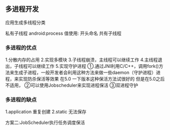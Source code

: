 ## 多进程开发
应用生成多线程分类

私有子线程
android:process 值使用: 开头命名
共有子线程



### 多进程的优点
1.分散内存的占用
2.实现多模块
3.子线程崩溃，主线程可以继续工作
4.主线程退出，子线程可以继续工作
5.实现守护进程
①.通过JNI利用C/C++，调用fork()方法来生成子进程，一般开发者会利用这种方法来做一些daemon（守护进程）进程，来实现防杀保活等效果
在5.0 一下版本这种保活方法试很好的
但是在5.0之后不适用，
②可以使用Jobscheduler来实现进程保活
③双进程守护

### 多进程的缺点
1.application 重复创建
2.static 无法保存

方案二:JobScheduler执行任务调度保活
